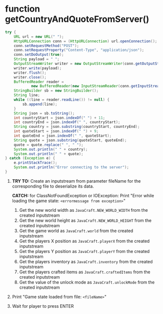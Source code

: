# function getCountryAndQuoteFromServer()

```java
try {
    URL url = new URL(" ");
    HttpURLConnection conn = (HttpURLConnection) url.openConnection();
    conn.setRequestMethod("POST");
    conn.setRequestProperty("Content-Type", "application/json");
    conn.setDoOutput(true);
    String payload = " ";
    OutputStreamWriter writer = new OutputStreamWriter(conn.getOutputStream());
    writer.write(payload);
    writer.flush();
    writer.close();
    BufferedReader reader =
            new BufferedReader(new InputStreamReader(conn.getInputStream()));
    StringBuilder sb = new StringBuilder();
    String line;
    while ((line = reader.readLine()) != null) {
        sb.append(line);
    }
    String json = sb.toString();
    int countryStart = json.indexOf(" ") + 11;
    int countryEnd = json.indexOf(" ", countryStart);
    String country = json.substring(countryStart, countryEnd);
    int quoteStart = json.indexOf(" ") + 9;
    int quoteEnd = json.indexOf(" ", quoteStart);
    String quote = json.substring(quoteStart, quoteEnd);
    quote = quote.replace(" ", " ");
    System.out.println(" " + country);
    System.out.println(" " + quote);
} catch (Exception e) {
    e.printStackTrace();
    System.out.println("Error connecting to the server");
}
```

1. **TRY TO:** Create an inputstream from parameter fileName for the corresponding file to deserialize its data.

   **CATCH:** for ClassNotFoundException or IOException: Print "Error while loading the game state: `<errormessage from exception>`"
   1. Get the new world width as `JavaCraft.NEW_WORLD_WIDTH` from the created inputstream
   2. Get the new world height as `JavaCraft.NEW_WORLD_HEIGHT` from the created inputstream
   3. Get the game world as `JavaCraft.world` from the created inputstream
   4. Get the players X position as `JavaCraft.playerX` from the created inputstream
   5. Get the players Y position as `JavaCraft.playerY` from the created inputstream
   6. Get the players inventory as `JavaCraft.inventory` from the created inputstream
   7. Get the players crafted items as `JavaCraft.craftedItems` from the created inputstream
   8. Get the value of the unlock mode as `JavaCraft.unlockMode` from the created inputstream
2.  Print "Game state loaded from file: `<fileName>`"
3.  Wait for player to press ENTER
